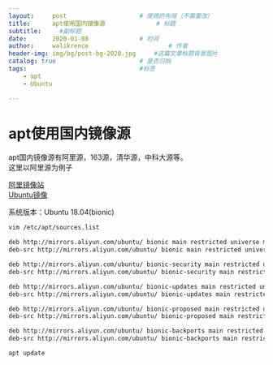 ```yaml
---
layout:     post   				    # 使用的布局（不需要改）
title:      apt使用国内镜像源				# 标题
subtitle:     #副标题
date:       2020-01-08 				# 时间
author:     walikrence 						# 作者
header-img: img/bg/post-bg-2020.jpg 	#这篇文章标题背景图片
catalog: true 						# 是否归档
tags:								#标签
    - apt
    - Ubuntu

---
```


# apt使用国内镜像源	

apt国内镜像源有阿里源，163源，清华源，中科大源等。<br>
这里以阿里源为例子

[阿里镜像站](https://developer.aliyun.com/mirror) <br>
[Ubuntu镜像](https://developer.aliyun.com/mirror/ubuntu?spm=a2c6h.13651102.0.0.53322f70gKan05) <br>

系统版本：Ubuntu 18.04(bionic) 

```sh
vim /etc/apt/sources.list
```
```sh
deb http://mirrors.aliyun.com/ubuntu/ bionic main restricted universe multiverse
deb-src http://mirrors.aliyun.com/ubuntu/ bionic main restricted universe multiverse

deb http://mirrors.aliyun.com/ubuntu/ bionic-security main restricted universe multiverse
deb-src http://mirrors.aliyun.com/ubuntu/ bionic-security main restricted universe multiverse

deb http://mirrors.aliyun.com/ubuntu/ bionic-updates main restricted universe multiverse
deb-src http://mirrors.aliyun.com/ubuntu/ bionic-updates main restricted universe multiverse

deb http://mirrors.aliyun.com/ubuntu/ bionic-proposed main restricted universe multiverse
deb-src http://mirrors.aliyun.com/ubuntu/ bionic-proposed main restricted universe multiverse

deb http://mirrors.aliyun.com/ubuntu/ bionic-backports main restricted universe multiverse
deb-src http://mirrors.aliyun.com/ubuntu/ bionic-backports main restricted universe multiverse

```

```sh 
apt update
```